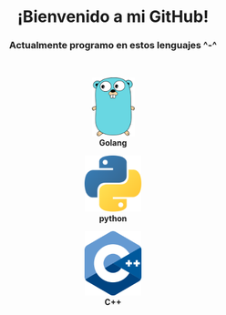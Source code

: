 <h1 align=center>¡Bienvenido a mi GitHub!</h1>
<h3 align=center>Actualmente programo en estos lenguajes ^-^</h3>
</br>
<p align="center"><img src="https://raw.githubusercontent.com/nezu-lab/nezu-lab/main/golang.png" alt="Go" width="75"> <br> <b>Golang</b></p>
<p align="center"><img src="https://raw.githubusercontent.com/nezu-lab/nezu-lab/main/python.png" alt="Python" width="100"> <br> <b>python</b></p>
<p align="center"><img src="https://raw.githubusercontent.com/nezu-lab/nezu-lab/main/cpp.png" alt="C++" width="100"> <br> <b>C++</b></p>
